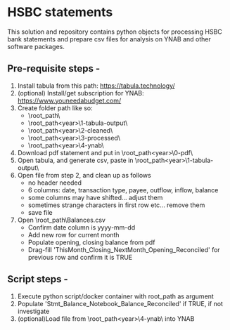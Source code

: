 # HSBC statements
This solution and repository contains python objects for processing HSBC bank statements and prepare csv files for analysis on YNAB and other software packages.

## Pre-requisite steps -
1. Install tabula from this path: https://tabula.technology/
2. (optional) Install/get subscription for YNAB: https://www.youneedabudget.com/
3. Create folder path like so:
    - \root_path\
    - \root_path\<year>\1-tabula-output\
    - \root_path\<year>\2-cleaned\
    - \root_path\<year>\3-processed\
    - \root_path\<year>\4-ynab\
4. Download pdf statement and put in \root_path\<year>\0-pdf\
5. Open tabula, and generate csv, paste in \root_path\<year>\1-tabula-output\
6. Open file from step 2, and clean up as follows
    - no header needed
    - 6 columns: date, transaction type, payee, outflow, inflow, balance
    - some columns may have shifted... adjust them
    - sometimes strange characters in first row etc... remove them
    - save file
7. Open \root_path\Balances.csv
    - Confirm date column is yyyy-mm-dd
    - Add new row for current month
    - Populate opening, closing balance from pdf
    - Drag-fill 'ThisMonth_Closing_NextMonth_Opening_Reconciled' for previous row and confirm it is TRUE

## Script steps -  
1. Execute python script/docker container with root_path as argument
2. Populate 'Stmt_Balance_Notebook_Balance_Reconciled' if TRUE, if not investigate
3. (optional)Load file from \root_path\<year>\4-ynab\ into YNAB